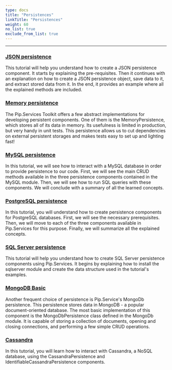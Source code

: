 ```yaml
---
type: docs
title: "Persistences"
linkTitle: "Persistences" 
weight: 60
no_list: true
exclude_from_list: true
---
```

---

### [JSON persistence](json_persistence)

This tutorial will help you understand how to create a JSON persistence component. It starts by explaining the pre-requisites. Then it continues with an explanation on how to create a JSON persistence object, save data to it, and extract stored data from it. In the end, it provides an example where all the explained methods are included.

### [Memory persistence](memory_persistence)

The Pip.Services Toolkit offers a few abstract implementations for developing persistent components. One of them is the MemoryPersistence, which stores all of its data in memory. Its usefulness is limited in production, but very handy in unit tests. This persistence allows us to cut dependencies on external persistent storages and makes tests easy to set up and lighting fast!

### [MySQL persistence](mysql_persistence)

In this tutorial, we will see how to interact with a MySQL database in order to provide persistence to our code. First, we will see the main CRUD methods available in the three persistence components contained in the MySQL module. Then, we will see how to run SQL queries with these components. We will conclude with a summary of all the learned concepts.

### [PostgreSQL persistence](postgre_persistence)

In this tutorial, you will understand how to create persistence components for PostgreSQL databases. First, we will see the necessary prerequisites. Then, we will move to each of the three components available in Pip.Services for this purpose. Finally, we will summarize all the explained concepts.

### [SQL Server persistence](sqlserver_persistence)

This tutorial will help you understand how to create SQL Server persistence components using Pip.Services. It begins by explaining how to install the sqlserver module and create the data structure used in the tutorial's examples.

### [MongoDB Basic](mongodb_persistence)

Another frequent choice of persistence is Pip.Service's MongoDb persistence. This persistence stores data in MongoDB - a popular document-oriented database. The most basic implementation of this component is the MongoDbPersistence class defined in the MongoDb module. It is capable of storing a collection of documents, opening and closing connections, and performing a few simple CRUD operations.

### [Cassandra](cassandra)
In this tutorial, you will learn how to interact with Cassandra, a NoSQL database, using the CassandraPersistence and IdentifiableCassandraPersistence components.